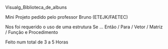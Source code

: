Visualg_Biblioteca_de_albuns

Mini Projeto pedido pelo professor Bruno (ETEJK/FAETEC)

Nos foi requerido o uso de uma estrutura Se ... Então / Para / Vetor / Matriz / Função e Procedimento

Feito num total de 3 a 5 Horas
